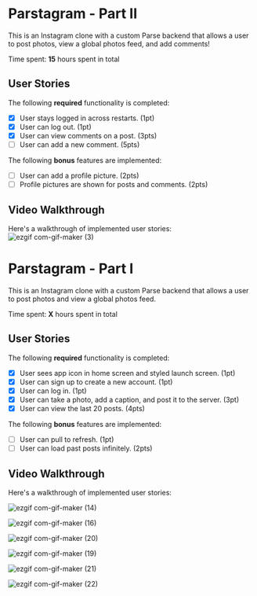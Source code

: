 # Parstagram - Part II

This is an Instagram clone with a custom Parse backend that allows a user to post photos, view a global photos feed, and add comments!

Time spent: **15** hours spent in total

## User Stories

The following **required** functionality is completed:

- [x] User stays logged in across restarts. (1pt)
- [x] User can log out. (1pt)
- [x] User can view comments on a post. (3pts)
- [ ] User can add a new comment. (5pts)

The following **bonus** features are implemented:

- [ ] User can add a profile picture. (2pts)
- [ ] Profile pictures are shown for posts and comments. (2pts)

## Video Walkthrough

Here's a walkthrough of implemented user stories:
![ezgif com-gif-maker (3)](https://user-images.githubusercontent.com/87346208/137632165-e953376d-240b-4812-9523-03b1de151325.gif)






# Parstagram - Part I

This is an Instagram clone with a custom Parse backend that allows a user to post photos and view a global photos feed.

Time spent: **X** hours spent in total

## User Stories

The following **required** functionality is completed:

- [x] User sees app icon in home screen and styled launch screen. (1pt)
- [x] User can sign up to create a new account. (1pt)
- [x] User can log in. (1pt)
- [x] User can take a photo, add a caption, and post it to the server. (3pt)
- [x] User can view the last 20 posts. (4pts)

The following **bonus** features are implemented:

- [ ] User can pull to refresh. (1pt)
- [ ] User can load past posts infinitely. (2pts)

## Video Walkthrough

Here's a walkthrough of implemented user stories:

![ezgif com-gif-maker (14)](https://user-images.githubusercontent.com/87346208/136626097-286dfd3d-05f3-4116-a19d-192d2911f8a2.gif)

![ezgif com-gif-maker (16)](https://user-images.githubusercontent.com/87346208/136626040-c5d7ca1d-5081-4bc6-bc53-dbf1ec2e578a.gif)

![ezgif com-gif-maker (20)](https://user-images.githubusercontent.com/87346208/136627464-835e6962-e857-4fdc-bc30-e1f7290003e3.gif)

![ezgif com-gif-maker (19)](https://user-images.githubusercontent.com/87346208/136627252-300d10e2-6d2f-48b6-975b-536e4c9f47b0.gif)

![ezgif com-gif-maker (21)](https://user-images.githubusercontent.com/87346208/136627578-8787698f-d147-4e6e-bc39-c59a787ccc3d.gif)

![ezgif com-gif-maker (22)](https://user-images.githubusercontent.com/87346208/136643175-a35f6242-e554-4d45-80ef-ec9b7f5e3188.gif)


 
